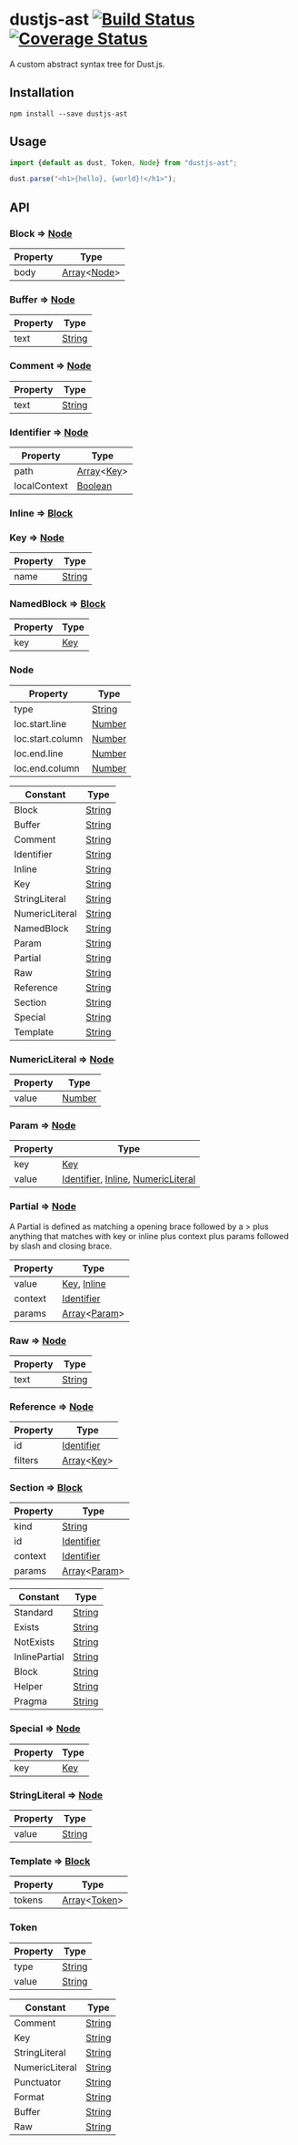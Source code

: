 # dustjs-ast [![Build Status](https://travis-ci.org/coryroloff/dustjs-ast.svg?branch=master)](https://travis-ci.org/coryroloff/dustjs-ast) [![Coverage Status](https://coveralls.io/repos/github/coryroloff/dustjs-ast/badge.svg?branch=master)](https://coveralls.io/github/coryroloff/dustjs-ast?branch=master)

A custom abstract syntax tree for Dust.js.

## Installation

```shell
npm install --save dustjs-ast
```

## Usage

```js
import {default as dust, Token, Node} from "dustjs-ast";

dust.parse("<h1>{hello}, {world}!</h1>");
```

## API

<!-- API: start -->

### Block ⇒ [Node](#node)

| Property | Type                                                                                                                 |
| -------- | -------------------------------------------------------------------------------------------------------------------- |
| body     | [Array](https://developer.mozilla.org/en-US/docs/Web/JavaScript/Reference/Global_Objects/Array)&lt;[Node](#node)&gt; |

### Buffer ⇒ [Node](#node)

| Property | Type                                                                                              |
| -------- | ------------------------------------------------------------------------------------------------- |
| text     | [String](https://developer.mozilla.org/en-US/docs/Web/JavaScript/Reference/Global_Objects/String) |

### Comment ⇒ [Node](#node)

| Property | Type                                                                                              |
| -------- | ------------------------------------------------------------------------------------------------- |
| text     | [String](https://developer.mozilla.org/en-US/docs/Web/JavaScript/Reference/Global_Objects/String) |

### Identifier ⇒ [Node](#node)

| Property     | Type                                                                                                                     |
| ------------ | ------------------------------------------------------------------------------------------------------------------------ |
| path         | [Array](https://developer.mozilla.org/en-US/docs/Web/JavaScript/Reference/Global_Objects/Array)&lt;[Key](#key--node)&gt; |
| localContext | [Boolean](https://developer.mozilla.org/en-US/docs/Web/JavaScript/Reference/Global_Objects/Boolean)                      |

### Inline ⇒ [Block](#block--node)

### Key ⇒ [Node](#node)

| Property | Type                                                                                              |
| -------- | ------------------------------------------------------------------------------------------------- |
| name     | [String](https://developer.mozilla.org/en-US/docs/Web/JavaScript/Reference/Global_Objects/String) |

### NamedBlock ⇒ [Block](#block--node)

| Property | Type              |
| -------- | ----------------- |
| key      | [Key](#key--node) |

### Node

| Property         | Type                                                                                              |
| ---------------- | ------------------------------------------------------------------------------------------------- |
| type             | [String](https://developer.mozilla.org/en-US/docs/Web/JavaScript/Reference/Global_Objects/String) |
| loc.start.line   | [Number](https://developer.mozilla.org/en-US/docs/Web/JavaScript/Reference/Global_Objects/Number) |
| loc.start.column | [Number](https://developer.mozilla.org/en-US/docs/Web/JavaScript/Reference/Global_Objects/Number) |
| loc.end.line     | [Number](https://developer.mozilla.org/en-US/docs/Web/JavaScript/Reference/Global_Objects/Number) |
| loc.end.column   | [Number](https://developer.mozilla.org/en-US/docs/Web/JavaScript/Reference/Global_Objects/Number) |

| Constant       | Type                                                                                              |
| -------------- | ------------------------------------------------------------------------------------------------- |
| Block          | [String](https://developer.mozilla.org/en-US/docs/Web/JavaScript/Reference/Global_Objects/String) |
| Buffer         | [String](https://developer.mozilla.org/en-US/docs/Web/JavaScript/Reference/Global_Objects/String) |
| Comment        | [String](https://developer.mozilla.org/en-US/docs/Web/JavaScript/Reference/Global_Objects/String) |
| Identifier     | [String](https://developer.mozilla.org/en-US/docs/Web/JavaScript/Reference/Global_Objects/String) |
| Inline         | [String](https://developer.mozilla.org/en-US/docs/Web/JavaScript/Reference/Global_Objects/String) |
| Key            | [String](https://developer.mozilla.org/en-US/docs/Web/JavaScript/Reference/Global_Objects/String) |
| StringLiteral  | [String](https://developer.mozilla.org/en-US/docs/Web/JavaScript/Reference/Global_Objects/String) |
| NumericLiteral | [String](https://developer.mozilla.org/en-US/docs/Web/JavaScript/Reference/Global_Objects/String) |
| NamedBlock     | [String](https://developer.mozilla.org/en-US/docs/Web/JavaScript/Reference/Global_Objects/String) |
| Param          | [String](https://developer.mozilla.org/en-US/docs/Web/JavaScript/Reference/Global_Objects/String) |
| Partial        | [String](https://developer.mozilla.org/en-US/docs/Web/JavaScript/Reference/Global_Objects/String) |
| Raw            | [String](https://developer.mozilla.org/en-US/docs/Web/JavaScript/Reference/Global_Objects/String) |
| Reference      | [String](https://developer.mozilla.org/en-US/docs/Web/JavaScript/Reference/Global_Objects/String) |
| Section        | [String](https://developer.mozilla.org/en-US/docs/Web/JavaScript/Reference/Global_Objects/String) |
| Special        | [String](https://developer.mozilla.org/en-US/docs/Web/JavaScript/Reference/Global_Objects/String) |
| Template       | [String](https://developer.mozilla.org/en-US/docs/Web/JavaScript/Reference/Global_Objects/String) |

### NumericLiteral ⇒ [Node](#node)

| Property | Type                                                                                              |
| -------- | ------------------------------------------------------------------------------------------------- |
| value    | [Number](https://developer.mozilla.org/en-US/docs/Web/JavaScript/Reference/Global_Objects/Number) |

### Param ⇒ [Node](#node)

| Property | Type                                                                                               |
| -------- | -------------------------------------------------------------------------------------------------- |
| key      | [Key](#key--node)                                                                                  |
| value    | [Identifier](#identifier--node), [Inline](#inline--block), [NumericLiteral](#numericliteral--node) |

### Partial ⇒ [Node](#node)

A Partial is defined as matching a opening brace followed by a > plus anything that matches with key or inline plus context plus params followed by slash and closing brace.

| Property | Type                                                                                                                         |
| -------- | ---------------------------------------------------------------------------------------------------------------------------- |
| value    | [Key](#key--node), [Inline](#inline--block)                                                                                  |
| context  | [Identifier](#identifier--node)                                                                                              |
| params   | [Array](https://developer.mozilla.org/en-US/docs/Web/JavaScript/Reference/Global_Objects/Array)&lt;[Param](#param--node)&gt; |

### Raw ⇒ [Node](#node)

| Property | Type                                                                                              |
| -------- | ------------------------------------------------------------------------------------------------- |
| text     | [String](https://developer.mozilla.org/en-US/docs/Web/JavaScript/Reference/Global_Objects/String) |

### Reference ⇒ [Node](#node)

| Property | Type                                                                                                                     |
| -------- | ------------------------------------------------------------------------------------------------------------------------ |
| id       | [Identifier](#identifier--node)                                                                                          |
| filters  | [Array](https://developer.mozilla.org/en-US/docs/Web/JavaScript/Reference/Global_Objects/Array)&lt;[Key](#key--node)&gt; |

### Section ⇒ [Block](#block--node)

| Property | Type                                                                                                                         |
| -------- | ---------------------------------------------------------------------------------------------------------------------------- |
| kind     | [String](https://developer.mozilla.org/en-US/docs/Web/JavaScript/Reference/Global_Objects/String)                            |
| id       | [Identifier](#identifier--node)                                                                                              |
| context  | [Identifier](#identifier--node)                                                                                              |
| params   | [Array](https://developer.mozilla.org/en-US/docs/Web/JavaScript/Reference/Global_Objects/Array)&lt;[Param](#param--node)&gt; |

| Constant      | Type                                                                                              |
| ------------- | ------------------------------------------------------------------------------------------------- |
| Standard      | [String](https://developer.mozilla.org/en-US/docs/Web/JavaScript/Reference/Global_Objects/String) |
| Exists        | [String](https://developer.mozilla.org/en-US/docs/Web/JavaScript/Reference/Global_Objects/String) |
| NotExists     | [String](https://developer.mozilla.org/en-US/docs/Web/JavaScript/Reference/Global_Objects/String) |
| InlinePartial | [String](https://developer.mozilla.org/en-US/docs/Web/JavaScript/Reference/Global_Objects/String) |
| Block         | [String](https://developer.mozilla.org/en-US/docs/Web/JavaScript/Reference/Global_Objects/String) |
| Helper        | [String](https://developer.mozilla.org/en-US/docs/Web/JavaScript/Reference/Global_Objects/String) |
| Pragma        | [String](https://developer.mozilla.org/en-US/docs/Web/JavaScript/Reference/Global_Objects/String) |

### Special ⇒ [Node](#node)

| Property | Type              |
| -------- | ----------------- |
| key      | [Key](#key--node) |

### StringLiteral ⇒ [Node](#node)

| Property | Type                                                                                              |
| -------- | ------------------------------------------------------------------------------------------------- |
| value    | [String](https://developer.mozilla.org/en-US/docs/Web/JavaScript/Reference/Global_Objects/String) |

### Template ⇒ [Block](#block--node)

| Property | Type                                                                                                                   |
| -------- | ---------------------------------------------------------------------------------------------------------------------- |
| tokens   | [Array](https://developer.mozilla.org/en-US/docs/Web/JavaScript/Reference/Global_Objects/Array)&lt;[Token](#token)&gt; |

### Token

| Property | Type                                                                                              |
| -------- | ------------------------------------------------------------------------------------------------- |
| type     | [String](https://developer.mozilla.org/en-US/docs/Web/JavaScript/Reference/Global_Objects/String) |
| value    | [String](https://developer.mozilla.org/en-US/docs/Web/JavaScript/Reference/Global_Objects/String) |

| Constant       | Type                                                                                              |
| -------------- | ------------------------------------------------------------------------------------------------- |
| Comment        | [String](https://developer.mozilla.org/en-US/docs/Web/JavaScript/Reference/Global_Objects/String) |
| Key            | [String](https://developer.mozilla.org/en-US/docs/Web/JavaScript/Reference/Global_Objects/String) |
| StringLiteral  | [String](https://developer.mozilla.org/en-US/docs/Web/JavaScript/Reference/Global_Objects/String) |
| NumericLiteral | [String](https://developer.mozilla.org/en-US/docs/Web/JavaScript/Reference/Global_Objects/String) |
| Punctuator     | [String](https://developer.mozilla.org/en-US/docs/Web/JavaScript/Reference/Global_Objects/String) |
| Format         | [String](https://developer.mozilla.org/en-US/docs/Web/JavaScript/Reference/Global_Objects/String) |
| Buffer         | [String](https://developer.mozilla.org/en-US/docs/Web/JavaScript/Reference/Global_Objects/String) |
| Raw            | [String](https://developer.mozilla.org/en-US/docs/Web/JavaScript/Reference/Global_Objects/String) |

<!-- API: end -->

